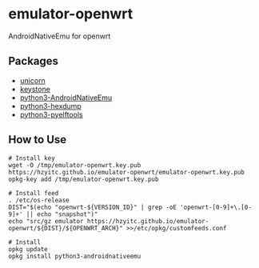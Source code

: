 # emulator-openwrt

AndroidNativeEmu for openwrt

## Packages

- [unicorn](https://github.com/unicorn-engine/unicorn)
- [keystone](https://github.com/keystone-engine/keystone)
- [python3-AndroidNativeEmu](https://github.com/AeonLucid/AndroidNativeEmu)
- [python3-hexdump](https://pypi.org/project/hexdump/)
- [python3-pyelftools](https://github.com/eliben/pyelftools)

## How to Use

```shell
# Install key
wget -O /tmp/emulator-openwrt.key.pub https://hzyitc.github.io/emulator-openwrt/emulator-openwrt.key.pub
opkg-key add /tmp/emulator-openwrt.key.pub

# Install feed
. /etc/os-release
DIST="$(echo "openwrt-${VERSION_ID}" | grep -oE 'openwrt-[0-9]+\.[0-9]+' || echo "snapshot")"
echo "src/gz emulator https://hzyitc.github.io/emulator-openwrt/${DIST}/${OPENWRT_ARCH}" >>/etc/opkg/customfeeds.conf

# Install
opkg update
opkg install python3-androidnativeemu
```
